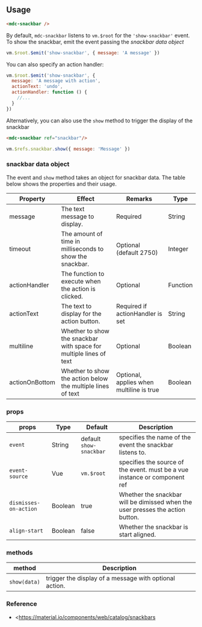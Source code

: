 ## Usage

```html
<mdc-snackbar />
```


By default, `mdc-snackbar` listens to `vm.$root` for the `'show-snackbar'` event.
To show the snackbar, emit the event passing the _snackbar data object_
```javascript
vm.$root.$emit('show-snackbar', { message: 'A message' })
```

You can also specify an action handler:
```javascript
vm.$root.$emit('show-snackbar', {
  message: 'A message with action',
  actionText: 'undo',
  actionHandler: function () {
    //...
  }
})

```

Alternatively, you can also use the `show` method to trigger the display of the
snackbar

```html
<mdc-snackbar ref="snackbar"/>
```

```javascript
vm.$refs.snackbar.show({ message: 'Message' })

```


### snackbar data object

The event and `show` method takes an object for snackbar data. The table below shows the
properties and their usage.

| Property | Effect | Remarks | Type |
|-----------|--------|---------|---------|
| message   | The text message to display. | Required | String |
| timeout   | The amount of time in milliseconds to show the snackbar. | Optional (default 2750) | Integer |
| actionHandler | The function to execute when the action is clicked. | Optional | Function |
| actionText | The text to display for the action button. | Required if actionHandler is set |  String |
| multiline | Whether to show the snackbar with space for multiple lines of text | Optional |  Boolean |
| actionOnBottom | Whether to show the action below the multiple lines of text | Optional, applies when multiline is true |  Boolean |


### props

| props | Type | Default | Description |
|-------|------|---------|-------------|
| `event` | String | default `show-snackbar` | specifies the name of the event the snackbar listens to.|
| `event-source`|Vue| `vm.$root` | specifies the source of the event. must be a vue instance or component ref|
| `dismisses-on-action` |Boolean| true| Whether the snackbar will be dimissed when the user presses the action button.  |
| `align-start` |Boolean| false| Whether the snackbar is start aligned. |


### methods

| method | Description |
|--------|-------------|
| `show(data)` |  trigger the display of a message with optional action.|

### Reference
- <https://material.io/components/web/catalog/snackbars



